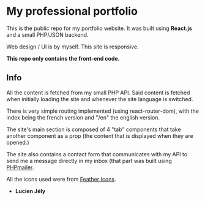 # My professional portfolio

This is the public repo for my portfolio website. It was built using **React.js** and a small PHP/JSON backend. 

Web design / UI is by myself. This site is responsive. 

**This repo only contains the front-end code.**

## Info
All the content is fetched from my small PHP API. Said content is fetched when initially loading the site and whenever the site language is switched.

There is very simple routing implemented (using react-router-dom), with the index being the french version and "/en" the english version.

The site's main section is composed of 4 "tab" components that take another component as a prop (the content that is displayed when they are opened.)

The site also contains a contact form that communicates with my API to send me a message directly in my inbox (that part was built using [PHPmailer](https://github.com/PHPMailer/PHPMailer).

All the icons used were from [Feather Icons](https://feathericons.com/).

- **__Lucien Jély__**
